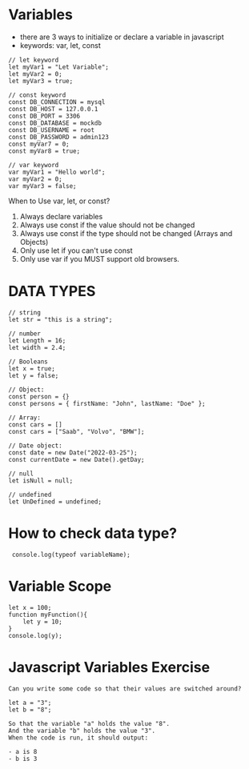 # Variables

- there are 3 ways to initialize or declare a variable in javascript
- keywords: var, let, const

```
// let keyword
let myVar1 = "Let Variable";
let myVar2 = 0;
let myVar3 = true;
```

```
// const keyword
const DB_CONNECTION = mysql
const DB_HOST = 127.0.0.1
const DB_PORT = 3306
const DB_DATABASE = mockdb
const DB_USERNAME = root
const DB_PASSWORD = admin123
const myVar7 = 0;
const myVar8 = true;
```

```
// var keyword
var myVar1 = "Hello world";
var myVar2 = 0;
var myVar3 = false;
```

When to Use var, let, or const?

1. Always declare variables
2. Always use const if the value should not be changed
3. Always use const if the type should not be changed (Arrays and Objects)
4. Only use let if you can't use const
5. Only use var if you MUST support old browsers.

#

# DATA TYPES

```
// string
let str = "this is a string";

// number
let Length = 16;
let width = 2.4;

// Booleans
let x = true;
let y = false;

// Object:
const person = {}
const persons = { firstName: "John", lastName: "Doe" };

// Array:
const cars = []
const cars = ["Saab", "Volvo", "BMW"];

// Date object:
const date = new Date("2022-03-25");
const currentDate = new Date().getDay;

// null
let isNull = null;

// undefined
let UnDefined = undefined;
```

# How to check data type?

```
 console.log(typeof variableName);
```

# Variable Scope

```
let x = 100;
function myFunction(){
    let y = 10;
}
console.log(y);
```

# Javascript Variables Exercise

```
Can you write some code so that their values are switched around?

let a = "3";
let b = "8";

So that the variable "a" holds the value "8".
And the variable "b" holds the value "3".
When the code is run, it should output:

- a is 8
- b is 3
```
